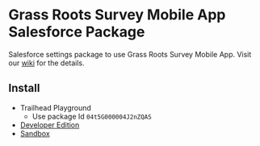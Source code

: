 # Grass Roots Survey Mobile App Salesforce Package
Salesforce settings package to use Grass Roots Survey Mobile App. Visit our [wiki](https://github.com/SFDO-Community-Sprints/GrassRootsMobileSurveyApp/wiki) for the details.
## Install
* Trailhead Playground
  * Use package Id `04t5G000004J2nZQAS`
* [Developer Edition](https://login.salesforce.com/packagingSetupUI/ipLanding.app?apvId=04t5G000004J2nZQAS)
* [Sandbox](https://test.salesforce.com/packagingSetupUI/ipLanding.app?apvId=04t5G000004J2nZQAS)
